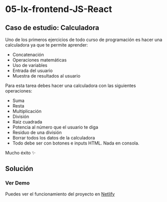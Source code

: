 # 05-lx-frontend-JS-React

## Caso de estudio: Calculadora

Uno de los primeros ejercicios de todo curso de programación es hacer una calculadora ya que te permite aprender:

- Concatenación
- Operaciones matemáticas
- Uso de variables
- Entrada del usuario
- Muestra de resultados al usuario

Para esta tarea debes hacer una calculadora con las siguientes operaciones:

- Suma
- Resta
- Multiplicación
- División
- Raiz cuadrada
- Potencia al número que el usuario te diga
- Residuo de una división
- Borrar todos los datos de la calculadora
- Todo debe ser con botones e inputs HTML. Nada en consola.

Mucho éxito ✨

## Solución

### Ver Demo

Puedes ver el funcionamiento del proyecto en [Netlify](https://lx-calculator.netlify.app/)
